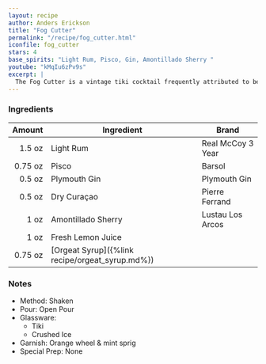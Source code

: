 ```yaml
---
layout: recipe
author: Anders Erickson
title: "Fog Cutter"
permalink: "/recipe/fog_cutter.html"
iconfile: fog_cutter
stars: 4
base_spirits: "Light Rum, Pisco, Gin, Amontillado Sherry "
youtube: "kMqIu6zPv9s"
excerpt: |
  The Fog Cutter is a vintage tiki cocktail frequently attributed to being invented by Victor Bergeron.  It's a complex blend of spirits, citrus juices, and orgeat syrup, creating a refreshing and invigorating drink.
---
```


### Ingredients

|  Amount | Ingredient                                      | Brand             |
| ------: | ----------------------------------------------- | ----------------- |
|  1.5 oz | Light Rum                                       | Real McCoy 3 Year |
| 0.75 oz | Pisco                                           | Barsol            |
|  0.5 oz | Plymouth Gin                                    | Plymouth Gin      |
|  0.5 oz | Dry Curaçao                                     | Pierre Ferrand    |
|    1 oz | Amontillado Sherry                              | Lustau Los Arcos  |
|    1 oz | Fresh Lemon Juice                               |
| 0.75 oz | [Orgeat Syrup]({%link recipe/orgeat_syrup.md%}) |

### Notes

- Method: Shaken
- Pour: Open Pour
- Glassware:
  - Tiki
  - Crushed Ice
- Garnish: Orange wheel & mint sprig
- Special Prep: None
